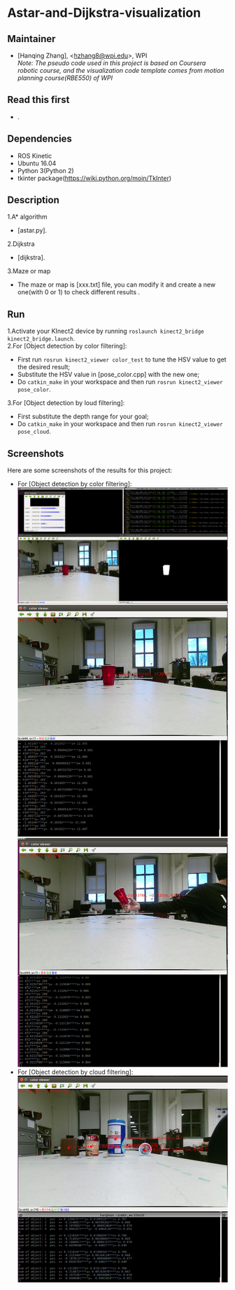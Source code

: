 # Astar-and-Dijkstra-visualization     
## Maintainer
- [Hanqing Zhang], <<hzhang8@wpi.edu>>, WPI   
*Note: The pseudo code used in this project is based on Coursera robotic course, and the visualization code template comes from motion planning course(RBE550) of WPI*    
## Read this first
- .

## Dependencies

- ROS Kinetic
- Ubuntu 16.04
- Python 3(Python 2)
- tkinter package(https://wiki.python.org/moin/TkInter)

## Description   
1.A* algorithm  
- [astar.py].    

2.Dijkstra
- [dijkstra].

3.Maze or map
- The maze or map is [xxx.txt] file, you can modify it and create a new one(with 0 or 1) to check different results .

## Run
1.Activate your KInect2 device by running `roslaunch kinect2_bridge kinect2_bridge.launch`.   
2.For [Object detection by color filtering]:
- First run `rosrun kinect2_viewer color_test` to tune the HSV value to get the desired result;
- Substitute the HSV value in [pose_color.cpp] with the new one;
- Do `catkin_make` in your workspace and then run `rosrun kinect2_viewer pose_color`.   

3.For [Object detection by loud filtering]:
- First substitute the depth range for your goal;
- Do `catkin_make` in your workspace and then run `rosrun kinect2_viewer pose_cloud`.

## Screenshots

Here are some screenshots of the results for this project:    
- For [Object detection by color filtering]:   
![color_test image](https://github.com/Zhanghq8/Kinect2-object-detection/blob/master/color_test.png)
![pose_color1 image](https://github.com/Zhanghq8/Kinect2-object-detection/blob/master/pose_color1.png)   
![pose_color2 image](https://github.com/Zhanghq8/Kinect2-object-detection/blob/master/pose_color2.png)   
- For [Object detection by cloud filtering]:   
![pose_cloud image](https://github.com/Zhanghq8/Kinect2-object-detection/blob/master/pose_cloud.png)
